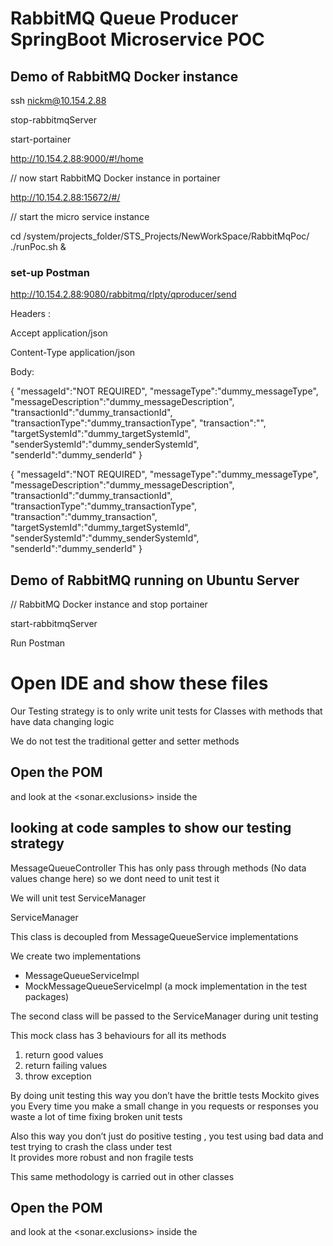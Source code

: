 # RabbitMQ Queue Producer SpringBoot Microservice POC

## Demo of RabbitMQ Docker instance
ssh nickm@10.154.2.88

stop-rabbitmqServer

start-portainer

http://10.154.2.88:9000/#!/home

// now start  RabbitMQ Docker instance in portainer

http://10.154.2.88:15672/#/

// start the micro service instance

cd /system/projects_folder/STS_Projects/NewWorkSpace/RabbitMqPoc/
./runPoc.sh &


### set-up Postman
http://10.154.2.88:9080/rabbitmq/rlpty/qproducer/send

Headers :

Accept application/json

Content-Type application/json

Body:

{
    "messageId":"NOT REQUIRED",
	"messageType":"dummy_messageType",
	"messageDescription":"dummy_messageDescription",
	"transactionId":"dummy_transactionId",
	"transactionType":"dummy_transactionType",
	"transaction":"",
	"targetSystemId":"dummy_targetSystemId",
	"senderSystemId":"dummy_senderSystemId",
	"senderId":"dummy_senderId"
}



{
    "messageId":"NOT REQUIRED",
	"messageType":"dummy_messageType",
	"messageDescription":"dummy_messageDescription",
	"transactionId":"dummy_transactionId",
	"transactionType":"dummy_transactionType",
	"transaction":"dummy_transaction",
	"targetSystemId":"dummy_targetSystemId",
	"senderSystemId":"dummy_senderSystemId",
	"senderId":"dummy_senderId"
}

 
## Demo of RabbitMQ running on Ubuntu Server

//  RabbitMQ Docker instance and stop portainer

start-rabbitmqServer

Run Postman

# Open IDE and show these files

Our Testing strategy is to only write unit tests for Classes with methods that have data changing logic

We do not test the traditional getter and setter methods 


## Open the POM
and look at the <sonar.exclusions> inside the <properties> 

## looking at code samples to show our testing strategy

MessageQueueController  This has only pass through methods (No data values change here) so we dont need to unit test it 

We will unit test ServiceManager

ServiceManager 

This class is decoupled from MessageQueueService implementations  
  
We create two implementations 
  * MessageQueueServiceImpl
  * MockMessageQueueServiceImpl (a mock implementation in the test packages)

The second class will be passed to the ServiceManager during unit testing  

This mock class has 3 behaviours for all its methods
 1. return good values
 2. return failing values
 3. throw exception

By doing unit testing this way you don’t have the brittle tests Mockito gives you 
Every time you make a small change in you requests or responses you waste a lot of time fixing broken unit tests
  
Also this way you don’t just do positive testing , you test using bad data and test trying to crash the class under test  
It provides more robust and non fragile tests

This same methodology is carried out in other classes

## Open the POM
and look at the <sonar.exclusions> inside the <properties> 
  
